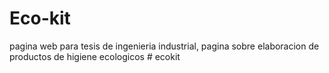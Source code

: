 # Eco-kit
pagina web para tesis de ingenieria industrial, pagina sobre elaboracion de productos de higiene ecologicos
#   e c o k i t  
 
